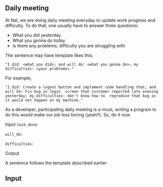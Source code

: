 Daily meeting
-----

At Nal, we are doing daily meeting everyday to update work progress and difficulty. To do 
that, one usually have to answer three questions:
  - What you did yesterday
  - What you gonna do today
  - Is there any problems, difficulty you are struggling with

The sentence may have template likes this:

```
"I did: <what you did>; and will do: <what you gonna do>; my difficulties: <your problems>."
```
  
For example,

`
"I did: Create a logout button and implement code handling that; and will do: Fix bug in login 
screen that customer reported late evening yesterday; my difficulties: don't know how to 
reproduce that bug as it would not happen on my machine."
`

As a developer, participating daily meeting is a-must, writing a program to do this would make 
our job less boring (yeah!!). So, do it now.

Input
`task_done`:

`will_do`: 

`difficulties`:


Output

A sentence follows the template described earlier



  
  
  
Input
----


  

